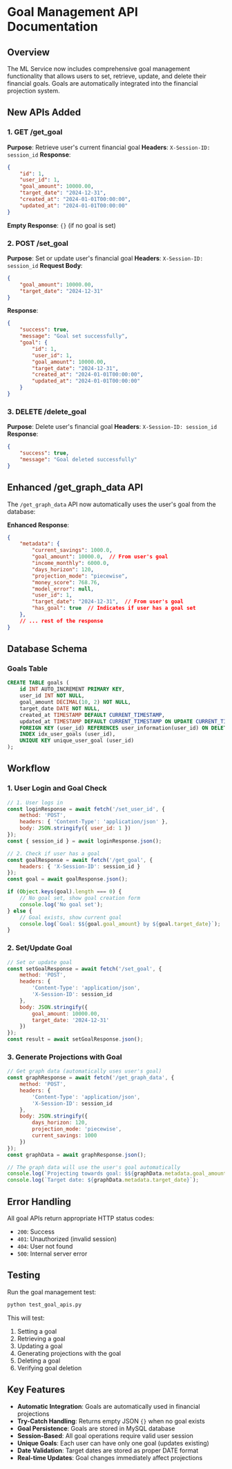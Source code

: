 # Goal Management API Documentation

## Overview
The ML Service now includes comprehensive goal management functionality that allows users to set, retrieve, update, and delete their financial goals. Goals are automatically integrated into the financial projection system.

## New APIs Added

### 1. GET /get_goal
**Purpose**: Retrieve user's current financial goal
**Headers**: `X-Session-ID: session_id`
**Response**:
```json
{
    "id": 1,
    "user_id": 1,
    "goal_amount": 10000.00,
    "target_date": "2024-12-31",
    "created_at": "2024-01-01T00:00:00",
    "updated_at": "2024-01-01T00:00:00"
}
```
**Empty Response**: `{}` (if no goal is set)

### 2. POST /set_goal
**Purpose**: Set or update user's financial goal
**Headers**: `X-Session-ID: session_id`
**Request Body**:
```json
{
    "goal_amount": 10000.00,
    "target_date": "2024-12-31"
}
```
**Response**:
```json
{
    "success": true,
    "message": "Goal set successfully",
    "goal": {
        "id": 1,
        "user_id": 1,
        "goal_amount": 10000.00,
        "target_date": "2024-12-31",
        "created_at": "2024-01-01T00:00:00",
        "updated_at": "2024-01-01T00:00:00"
    }
}
```

### 3. DELETE /delete_goal
**Purpose**: Delete user's financial goal
**Headers**: `X-Session-ID: session_id`
**Response**:
```json
{
    "success": true,
    "message": "Goal deleted successfully"
}
```

## Enhanced /get_graph_data API

The `/get_graph_data` API now automatically uses the user's goal from the database:

**Enhanced Response**:
```json
{
    "metadata": {
        "current_savings": 1000.0,
        "goal_amount": 10000.0,  // From user's goal
        "income_monthly": 6000.0,
        "days_horizon": 120,
        "projection_mode": "piecewise",
        "money_score": 768.76,
        "model_error": null,
        "user_id": 1,
        "target_date": "2024-12-31",  // From user's goal
        "has_goal": true  // Indicates if user has a goal set
    },
    // ... rest of the response
}
```

## Database Schema

### Goals Table
```sql
CREATE TABLE goals (
    id INT AUTO_INCREMENT PRIMARY KEY,
    user_id INT NOT NULL,
    goal_amount DECIMAL(10, 2) NOT NULL,
    target_date DATE NOT NULL,
    created_at TIMESTAMP DEFAULT CURRENT_TIMESTAMP,
    updated_at TIMESTAMP DEFAULT CURRENT_TIMESTAMP ON UPDATE CURRENT_TIMESTAMP,
    FOREIGN KEY (user_id) REFERENCES user_information(user_id) ON DELETE CASCADE,
    INDEX idx_user_goals (user_id),
    UNIQUE KEY unique_user_goal (user_id)
);
```

## Workflow

### 1. User Login and Goal Check
```javascript
// 1. User logs in
const loginResponse = await fetch('/set_user_id', {
    method: 'POST',
    headers: { 'Content-Type': 'application/json' },
    body: JSON.stringify({ user_id: 1 })
});
const { session_id } = await loginResponse.json();

// 2. Check if user has a goal
const goalResponse = await fetch('/get_goal', {
    headers: { 'X-Session-ID': session_id }
});
const goal = await goalResponse.json();

if (Object.keys(goal).length === 0) {
    // No goal set, show goal creation form
    console.log('No goal set');
} else {
    // Goal exists, show current goal
    console.log(`Goal: $${goal.goal_amount} by ${goal.target_date}`);
}
```

### 2. Set/Update Goal
```javascript
// Set or update goal
const setGoalResponse = await fetch('/set_goal', {
    method: 'POST',
    headers: { 
        'Content-Type': 'application/json',
        'X-Session-ID': session_id 
    },
    body: JSON.stringify({
        goal_amount: 10000.00,
        target_date: '2024-12-31'
    })
});
const result = await setGoalResponse.json();
```

### 3. Generate Projections with Goal
```javascript
// Get graph data (automatically uses user's goal)
const graphResponse = await fetch('/get_graph_data', {
    method: 'POST',
    headers: { 
        'Content-Type': 'application/json',
        'X-Session-ID': session_id 
    },
    body: JSON.stringify({
        days_horizon: 120,
        projection_mode: 'piecewise',
        current_savings: 1000
    })
});
const graphData = await graphResponse.json();

// The graph data will use the user's goal automatically
console.log(`Projecting towards goal: $${graphData.metadata.goal_amount}`);
console.log(`Target date: ${graphData.metadata.target_date}`);
```

## Error Handling

All goal APIs return appropriate HTTP status codes:
- `200`: Success
- `401`: Unauthorized (invalid session)
- `404`: User not found
- `500`: Internal server error

## Testing

Run the goal management test:
```bash
python test_goal_apis.py
```

This will test:
1. Setting a goal
2. Retrieving a goal
3. Updating a goal
4. Generating projections with the goal
5. Deleting a goal
6. Verifying goal deletion

## Key Features

- **Automatic Integration**: Goals are automatically used in financial projections
- **Try-Catch Handling**: Returns empty JSON `{}` when no goal exists
- **Goal Persistence**: Goals are stored in MySQL database
- **Session-Based**: All goal operations require valid user session
- **Unique Goals**: Each user can have only one goal (updates existing)
- **Date Validation**: Target dates are stored as proper DATE format
- **Real-time Updates**: Goal changes immediately affect projections
